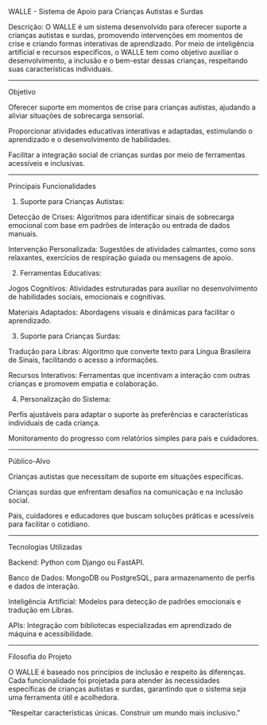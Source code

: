 WALLE - Sistema de Apoio para Crianças Autistas e Surdas

Descrição:
O WALLE é um sistema desenvolvido para oferecer suporte a crianças autistas e surdas, promovendo intervenções em momentos de crise e criando formas interativas de aprendizado. Por meio de inteligência artificial e recursos específicos, o WALLE tem como objetivo auxiliar o desenvolvimento, a inclusão e o bem-estar dessas crianças, respeitando suas características individuais.


---

Objetivo

Oferecer suporte em momentos de crise para crianças autistas, ajudando a aliviar situações de sobrecarga sensorial.

Proporcionar atividades educativas interativas e adaptadas, estimulando o aprendizado e o desenvolvimento de habilidades.

Facilitar a integração social de crianças surdas por meio de ferramentas acessíveis e inclusivas.



---

Principais Funcionalidades

1. Suporte para Crianças Autistas:

Detecção de Crises: Algoritmos para identificar sinais de sobrecarga emocional com base em padrões de interação ou entrada de dados manuais.

Intervenção Personalizada: Sugestões de atividades calmantes, como sons relaxantes, exercícios de respiração guiada ou mensagens de apoio.



2. Ferramentas Educativas:

Jogos Cognitivos: Atividades estruturadas para auxiliar no desenvolvimento de habilidades sociais, emocionais e cognitivas.

Materiais Adaptados: Abordagens visuais e dinâmicas para facilitar o aprendizado.



3. Suporte para Crianças Surdas:

Tradução para Libras: Algoritmo que converte texto para Língua Brasileira de Sinais, facilitando o acesso a informações.

Recursos Interativos: Ferramentas que incentivam a interação com outras crianças e promovem empatia e colaboração.



4. Personalização do Sistema:

Perfis ajustáveis para adaptar o suporte às preferências e características individuais de cada criança.

Monitoramento do progresso com relatórios simples para pais e cuidadores.





---

Público-Alvo

Crianças autistas que necessitam de suporte em situações específicas.

Crianças surdas que enfrentam desafios na comunicação e na inclusão social.

Pais, cuidadores e educadores que buscam soluções práticas e acessíveis para facilitar o cotidiano.



---

Tecnologias Utilizadas

Backend: Python com Django ou FastAPI.

Banco de Dados: MongoDB ou PostgreSQL, para armazenamento de perfis e dados de interação.

Inteligência Artificial: Modelos para detecção de padrões emocionais e tradução em Libras.

APIs: Integração com bibliotecas especializadas em aprendizado de máquina e acessibilidade.



---

Filosofia do Projeto

O WALLE é baseado nos princípios de inclusão e respeito às diferenças. Cada funcionalidade foi projetada para atender às necessidades específicas de crianças autistas e surdas, garantindo que o sistema seja uma ferramenta útil e acolhedora.

"Respeitar características únicas. Construir um mundo mais inclusivo."


